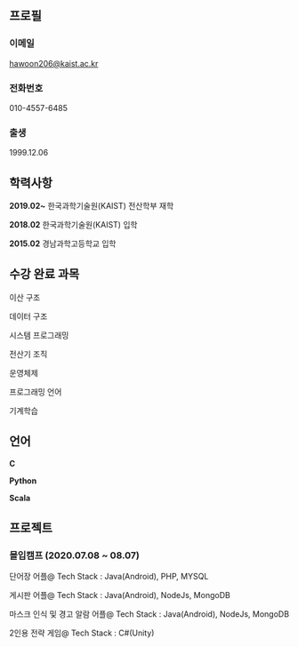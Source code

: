 ## 프로필

### 이메일
hawoon206@kaist.ac.kr

### 전화번호
010-4557-6485

### 출생
1999.12.06


## 학력사항

**2019.02~** 한국과학기술원(KAIST) 전산학부 재학

**2018.02**  한국과학기술원(KAIST) 입학

**2015.02**  경남과학고등학교 입학


## 수강 완료 과목 
이산 구조

데이터 구조

시스템 프로그래밍

전산기 조직

운영체제

프로그래밍 언어

기계학습


## 언어

**C**

**Python**

**Scala**


## 프로젝트

### 몰입캠프 (2020.07.08 ~ 08.07)

단어장 어플@
Tech Stack : Java(Android), PHP, MYSQL

게시판 어플@
Tech Stack : Java(Android), NodeJs, MongoDB

마스크 인식 및 경고 알람 어플@
Tech Stack : Java(Android), NodeJs, MongoDB

2인용 전략 게임@
Tech Stack : C#(Unity)


